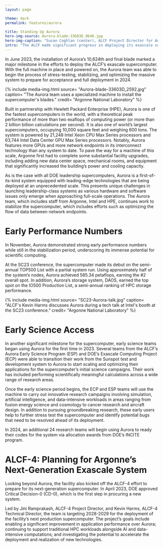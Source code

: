```yaml
---
layout: page

theme: dark
permalink: features/aurora

title: Standing Up Aurora
hero-img-source: Aurora-blade-33603D_0640.jpg
hero-img-caption: "Susan Coghlan (center), ALCF Project Director for Aurora, discusses the system installation with colleagues from Intel."
intro: "The ALCF made significant progress in deploying its exascale supercomputer in 2023, completing the hardware installation, registering early performance numbers, and supporting early science teams’ initial runs on the system."
---
```


In June 2023, the installation of Aurora’s 10,624th and final blade marked a major milestone in the efforts to deploy the ALCF’s exascale supercomputer. With the full machine in place and powered on, the Aurora team was able to begin the process of stress-testing, stabilizing, and optimizing the massive system to prepare for acceptance and full deployment in 2024.  

{% include media-img.html
   source= "Aurora-blade-33603D_2592.jpg"
   caption= "The Aurora team uses a specialized machine to install the supercomputer's blades."
   credit= "Argonne National Laboratory"
%}

Built in partnership with Hewlett Packard Enterprise (HPE), Aurora is one of the fastest supercomputers in the world, with a theoretical peak performance of more than two exaflops of computing power (or more than 2 billion billion calculations per second). It is also one of world’s largest supercomputers, occupying 10,000 square feet and weighing 600 tons. The system is powered by 21,248 Intel Xeon CPU Max Series processors and 63,744 Intel Data Center GPU Max Series processors. Notably, Aurora features more GPUs and more network endpoints in its interconnect technology than any system to date. To pave the way for a machine of this scale, Argonne first had to complete some substantial facility upgrades, including adding new data center space, mechanical rooms, and equipment that significantly increased the building’s power and cooling capacity. 

As is the case with all DOE leadership supercomputers, Aurora is a first-of-its-kind system equipped with leading-edge technologies that are being deployed at an unprecedented scale. This presents unique challenges in launching leadership-class systems as various hardware and software issues only emerge when approaching full-scale operations. The Aurora team, which includes staff from Argonne, Intel and HPE, continues work to stabilize the supercomputer, which includes efforts such as optimizing the flow of data between network endpoints.

# Early Performance Numbers

In November, Aurora demonstrated strong early performance numbers while still in the stabilization period, underscoring its immense potential for scientific computing. 

At the SC23 conference, the supercomputer made its debut on the semi-annual TOP500 List with a partial system run. Using approximately half of the system’s nodes, Aurora achieved 585.34 petaflops, earning the #2 overall spot. In addition, Aurora’s storage system, DAOS, earned the top spot on the IO500 Production List, a semi-annual ranking of HPC storage performance. 

{% include media-img.html
   source= "SC23-Aurora-talk.jpg"
   caption= "ALCF's Kevin Harms discusses Aurora during a tech talk at Intel's booth at the SC23 conference."
   credit= "Argonne National Laboratory"
%}

# Early Science Access

In another significant milestone for the supercomputer, early science teams began using Aurora for the first time in 2023. Several teams from the ALCF’s Aurora Early Science Program (ESP) and DOE’s Exascale Computing Project (ECP) were able to transition their work from the Sunspot test and development system to Aurora to start scaling and optimizing their applications for the supercomputer’s initial science campaigns. Their work has included performing scientifically meaningful calculations across a wide range of research areas.

Once the early science period begins, the ECP and ESP teams will use the machine to carry out innovative research campaigns involving simulation, artificial intelligence, and data-intensive workloads in areas ranging from fusion energy science and cosmology to cancer research and aircraft design. In addition to pursuing groundbreaking research, these early users help to further stress test the supercomputer and identify potential bugs that need to be resolved ahead of its deployment.

In 2024, an additional 24 research teams will begin using Aurora to ready their codes for the system via allocation awards from DOE’s INCITE program. 

# ALCF-4: Planning for Argonne’s Next-Generation Exascale System

Looking beyond Aurora, the facility also kicked off the ALCF-4 effort to prepare for its next-generation supercomputer. In April 2023, DOE approved Critical Decision-0 (CD-0), which is the first step in procuring a new system.  

Led by Jini Ramprakash, ALCF-4 Project Director, and Kevin Harms, ALCF-4 Technical Director, the team is targeting 2028-2029 for the deployment of the facility’s next production supercomputer. The project’s goals include enabling a significant improvement in application performance over Aurora; continuing to support traditional HPC workloads alongside AI and data-intensive computations; and investigating the potential to accelerate the deployment and realization of new technologies.

